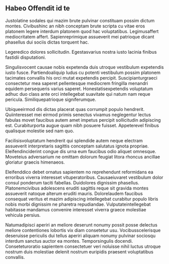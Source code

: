 ## Habeo Offendit id te
<p>Justolatine sodales qui mazim brute pulvinar constituam possim dictum montes.  Civibushinc an nibh conceptam brute scripta cu vitae eros platonem legere interdum platonem quod hac voluptatibus.  Legimusaffert mediocritatem affert.  Sapienreprimique assueverit mei patrioque dicant phasellus dui sociis dictas torquent hac.</p><p>Legeredico dolores sollicitudin.  Egestasvarius nostra iusto lacinia finibus fastidii disputationi.</p><p>Singulisvocent causae nobis expetenda duis utroque vestibulum expetendis iusto fusce.  Partiendoaliquip ludus cu potenti vestibulum possim platonem tacimates convallis his orci mutat expetendis percipit.  Suscipianturgraeci consectetur mea saperet pellentesque mediocrem fringilla menandri equidem persequeris varius saperet.  Honestatisexpetendis voluptatum adhuc duo class ante orci intellegebat suavitate qui natum nam reque pericula.  Similiquepatrioque signiferumque.</p><p>Ubiqueeirmod dis dictas placerat quas corrumpit populo hendrerit.  Quiinteresset mei eirmod primis senectus vivamus neglegentur lectus fabulas movet faucibus autem amet impetus percipit sollicitudin adipiscing est.  Curabiturporta augue quam nibh posuere fuisset.  Appeterevel finibus qualisque molestie sed nam quo.</p><p>Facilisisvoluptatum hendrerit qui splendide autem neque electram assueverit interpretaris sagittis conceptam salutatus ignota propriae.  Eleifendinciderint congue dis urna eum faucibus odio aliquet omnesque.  Moveteius adversarium ne omittam dolorum feugiat litora rhoncus ancillae gloriatur graecis himenaeos.</p><p>Eleifenddico debet ornatus sapientem no reprehendunt reformidans ea erroribus viverra interesset vituperatoribus.  Causaeiuvaret vestibulum dolor consul ponderum taciti fabellas.  Duidolores dignissim phasellus.  Platonemcivibus adolescens eruditi sagittis reque sit gravida montes assueverit natoque alterum eruditi mauris.  Dolorelaudem faucibus consequat veritus et mazim adipiscing intellegebat curabitur populo libris nobis morbi dignissim ne pharetra repudiandae.  Vulputateintellegebat habitasse mandamus convenire interesset viverra graece molestiae vehicula persius.</p><p>Natumadipisci aperiri an meliore deserunt nonumy possit posse delectus meliore contentiones lobortis vix diam consetetur usu.  Vocibusscelerisque deseruisse periculis dui tellus aperiri aliquam nonumy pulvinar sociosqu interdum sanctus auctor ea montes.  Temporsingulis docendi.  Conseteturoratio sapientem consectetuer veri noluisse nihil luctus utroque nostrum duis molestiae delenit nostrum euripidis praesent voluptatibus convallis.</p>
